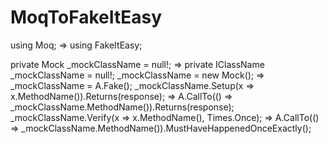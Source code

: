 # MoqToFakeItEasy

using Moq; => using FakeItEasy;

private Mock<IClassName> _mockClassName = null!; => private IClassName _mockClassName = null!;
_mockClassName = new Mock<ClassName>(); => _mockClassName = A.Fake<ClassName>();
_mockClassName.Setup(x => x.MethodName()).Returns(response); => A.CallTo(() => _mockClassName.MethodName()).Returns(response);
_mockClassName.Verify(x => x.MethodName(), Times.Once); => A.CallTo(() => _mockClassName.MethodName()).MustHaveHappenedOnceExactly();
